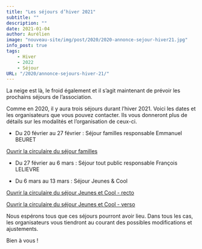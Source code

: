 ```yaml
---
title: "Les séjours d’hiver 2021"
subtitle: ""
description: ""
date: 2021-01-04
author: Aurélien
image: "nouveau-site/img/post/2020/2020-annonce-sejour-hiver21.jpg"
info_post: true
tags:
    - Hiver
    - 2022
    - Séjour
URL: "/2020/annonce-sejours-hiver-21/"
---
```


La neige est là, le froid également et il s’agit maintenant de prévoir les prochains séjours de l’association.

Comme en 2020, il y aura trois séjours durant l’hiver 2021. Voici les dates et les organisateurs que vous pouvez contacter. Ils vous donneront plus de détails sur les modalités et l’organisation de ceux-ci.

 * Du 20 février au 27 février : Séjour familles
responsable Emmanuel BEURET

<a href="/downloads/2020/Circulaire-séjour-hiver-2021.pdf" target="_blank">Ouvrir la circulaire du séjour familles</a>

* Du 27 février au 6 mars : Séjour tout public
responsable François LELIEVRE 

* Du 6 mars au 13 mars : Séjour Jeunes & Cool

<a href="/downloads/2020/circu-areches2021-recto-1-1.png" target="_blank">Ouvrir la circulaire du séjour Jeunes et Cool - recto</a>

<a href="/downloads/2020/areches_affiche_verso-2021.png" target="_blank">Ouvrir la circulaire du séjour Jeunes et Cool - verso</a>

Nous espérons tous que ces séjours pourront avoir lieu.
Dans tous les cas, les organisateurs vous tiendront au courant des possibles modifications et ajustements.

Bien à vous !
